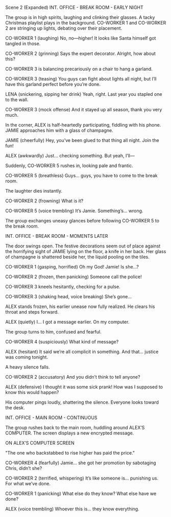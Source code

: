 
Scene 2 (Expanded)
INT. OFFICE - BREAK ROOM - EARLY NIGHT

The group is in high spirits, laughing and clinking their glasses. A tacky Christmas playlist plays in the background. CO-WORKER 1 and CO-WORKER 2 are stringing up lights, debating over their placement.

CO-WORKER 1
(laughing)
No, no—higher! It looks like Santa himself got tangled in those.

CO-WORKER 2
(grinning)
Says the expert decorator. Alright, how about this?

CO-WORKER 3 is balancing precariously on a chair to hang a garland.

CO-WORKER 3
(teasing)
You guys can fight about lights all night, but I’ll have this garland perfect before you’re done.

LENA
(snickering, sipping her drink)
Yeah, right. Last year you stapled one to the wall.

CO-WORKER 3
(mock offense)
And it stayed up all season, thank you very much.

In the corner, ALEX is half-heartedly participating, fiddling with his phone. JAMIE approaches him with a glass of champagne.

JAMIE
(cheerfully)
Hey, you’ve been glued to that thing all night. Join the fun!

ALEX
(awkwardly)
Just… checking something. But yeah, I’ll—

Suddenly, CO-WORKER 5 rushes in, looking pale and frantic.

CO-WORKER 5
(breathless)
Guys… guys, you have to come to the break room.

The laughter dies instantly.

CO-WORKER 2
(frowning)
What is it?

CO-WORKER 5
(voice trembling)
It’s Jamie. Something’s… wrong.

The group exchanges uneasy glances before following CO-WORKER 5 to the break room.

INT. OFFICE - BREAK ROOM - MOMENTS LATER

The door swings open. The festive decorations seem out of place against the horrifying sight of JAMIE lying on the floor, a knife in her back. Her glass of champagne is shattered beside her, the liquid pooling on the tiles.

CO-WORKER 1
(gasping, horrified)
Oh my God! Jamie! Is she…?

CO-WORKER 2
(frozen, then panicking)
Someone call the police!

CO-WORKER 3 kneels hesitantly, checking for a pulse.

CO-WORKER 3
(shaking head, voice breaking)
She’s gone…

ALEX stands frozen, his earlier unease now fully realized. He clears his throat and steps forward.

ALEX
(quietly)
I… I got a message earlier. On my computer.

The group turns to him, confused and fearful.

CO-WORKER 4
(suspiciously)
What kind of message?

ALEX
(hesitant)
It said we’re all complicit in something. And that… justice was coming tonight.

A heavy silence falls.

CO-WORKER 2
(accusatory)
And you didn’t think to tell anyone?

ALEX
(defensive)
I thought it was some sick prank! How was I supposed to know this would happen?

His computer pings loudly, shattering the silence. Everyone looks toward the desk.

INT. OFFICE - MAIN ROOM - CONTINUOUS

The group rushes back to the main room, huddling around ALEX’S COMPUTER. The screen displays a new encrypted message.

ON ALEX’S COMPUTER SCREEN

"The one who backstabbed to rise higher has paid the price."

CO-WORKER 4
(fearfully)
Jamie… she got her promotion by sabotaging Chris, didn’t she?

CO-WORKER 2
(terrified, whispering)
It’s like someone is… punishing us. For what we’ve done.

CO-WORKER 1
(panicking)
What else do they know? What else have we done?

ALEX
(voice trembling)
Whoever this is… they know everything.
